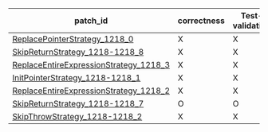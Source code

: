  | patch_id |correctness |Test-validation |NPEX-validation |
 |--- | --- | --- | --- | 
 | [ReplacePointerStrategy_1218_0](./patches/ReplacePointerStrategy_1218_0/patch.java#L1218) | X | X | X | 
 | [SkipReturnStrategy_1218-1218_8](./patches/SkipReturnStrategy_1218-1218_8/patch.java#L1218) | X | X | X | 
 | [ReplaceEntireExpressionStrategy_1218_3](./patches/ReplaceEntireExpressionStrategy_1218_3/patch.java#L1218) | X | X | X | 
 | [InitPointerStrategy_1218-1218_1](./patches/InitPointerStrategy_1218-1218_1/patch.java#L1218) | X | X | X | 
 | [ReplaceEntireExpressionStrategy_1218_2](./patches/ReplaceEntireExpressionStrategy_1218_2/patch.java#L1218) | X | X | X | 
 | [SkipReturnStrategy_1218-1218_7](./patches/SkipReturnStrategy_1218-1218_7/patch.java#L1218) | O | O | O | 
 | [SkipThrowStrategy_1218-1218_2](./patches/SkipThrowStrategy_1218-1218_2/patch.java#L1218) | X | X | X | 
